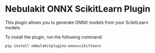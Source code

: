 # Nebulakit ONNX ScikitLearn Plugin

This plugin allows you to generate ONNX models from your ScikitLearn models.

To install the plugin, run the following command:

```
pip install nebulakitplugins-onnxscikitlearn
```
